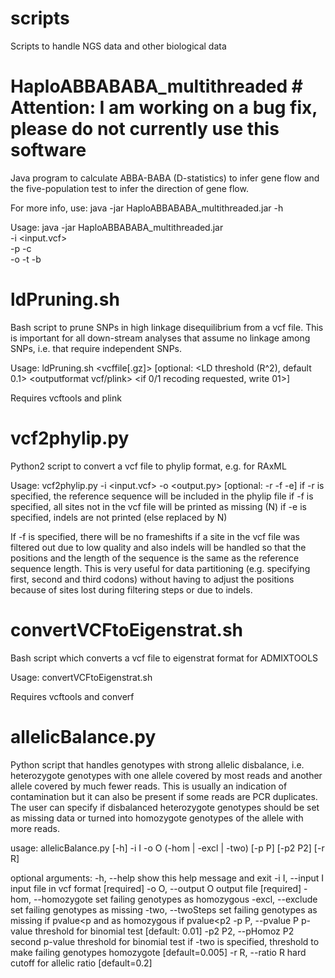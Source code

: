 # scripts
Scripts to handle NGS data and other biological data

# HaploABBABABA_multithreaded # Attention: I am working on a bug fix, please do not currently use this software
Java program to calculate ABBA-BABA (D-statistics) to infer gene flow and the five-population test to infer the direction of gene flow. 

For more info, use: java -jar HaploABBABABA_multithreaded.jar -h

Usage: java -jar HaploABBABABA_multithreaded.jar \
         -i <input.vcf> \
         -p <populations file> -c <file with combinations to test> \
         -o <output name> -t <n threads> -b <n bootstraps>


# ldPruning.sh
Bash script to prune SNPs in high linkage disequilibrium from a vcf file. This is important for all down-stream analyses that assume no linkage among SNPs, i.e. that require independent SNPs. 

Usage: ldPruning.sh <vcffile[.gz]> [optional: <LD threshold (R^2), default 0.1> <outputformat vcf/plink> <if 0/1 recoding requested, write 01>]

Requires vcftools and plink


# vcf2phylip.py
Python2 script to convert a vcf file to phylip format, e.g. for RAxML

Usage: vcf2phylip.py -i <input.vcf> -o <output.py> [optional: -r -f -e]
        if -r is specified, the reference sequence will be included in the phylip file
        if -f is specified, all sites not in the vcf file will be printed as missing (N)
        if -e is specified, indels are not printed (else replaced by N)

If -f is specified, there will be no frameshifts if a site in the vcf file was filtered out due to low quality and also indels will be handled so that the positions and the length of the sequence is the same as the reference sequence length. This is very useful for data partitioning (e.g. specifying first, second and third codons) without having to adjust the positions because of sites lost during filtering steps or due to indels.


# convertVCFtoEigenstrat.sh
Bash script which converts a vcf file to eigenstrat format for ADMIXTOOLS

Usage: convertVCFtoEigenstrat.sh <vcffile>

Requires vcftools and converf


# allelicBalance.py
Python script that handles genotypes with strong allelic disbalance, i.e. heterozygote genotypes with one allele covered by most reads and another allele covered by much fewer reads. This is usually an indication of contamination but it can also be present if some reads are PCR duplicates. The user can specify if disbalanced heterozygote genotypes should be set as missing data or turned into homozygote genotypes of the allele with more reads.

usage: allelicBalance.py [-h] -i I -o O (-hom | -excl | -two) [-p P] [-p2 P2]
                         [-r R]

optional arguments:
  -h, --help           show this help message and exit
  -i I, --input I      input file in vcf format [required]
  -o O, --output O     output file [required]
  -hom, --homozygote   set failing genotypes as homozygous
  -excl, --exclude     set failing genotypes as missing
  -two, --twoSteps     set failing genotypes as missing if pvalue<p and as
                       homozygous if pvalue<p2
  -p P, --pvalue P     p-value threshold for binomial test [default: 0.01]
  -p2 P2, --pHomoz P2  second p-value threshold for binomial test if -two is
                       specified, threshold to make failing genotypes
                       homozygote [default=0.005]
  -r R, --ratio R      hard cutoff for allelic ratio [default=0.2]

 

